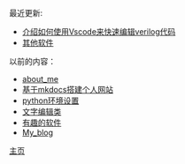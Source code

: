最近更新:

- [介绍如何使用Vscode来快速编辑verilog代码](./manuscript/03_blog/001_IC_csdn/介绍如何使用Vscode来快速编辑verilog代码.md)
- [其他软件](./manuscript/03_blog/004_software/其他软件.md)


以前的内容：

- [about_me](./manuscript/01_my_inf/about_me.md)
- [基于mkdocs搭建个人网站](./manuscript/03_blog/002_Use_computer/基于mkdocs搭建个人网站.md)
- [python环境设置](./manuscript/03_blog/003_Python/python环境设置.md)
- [文字编辑类](./manuscript/03_blog/004_software/文字编辑类.md)
- [有趣的软件](./manuscript/03_blog/004_software/有趣的软件.md)
- [My_blog](./manuscript/03_blog/My_blog.md)

[主页](./index.md)